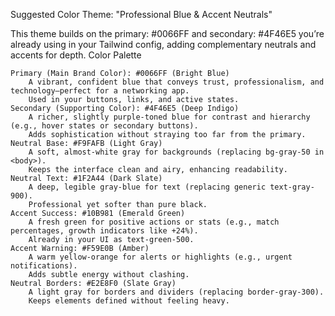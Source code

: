 Suggested Color Theme: "Professional Blue & Accent Neutrals"

This theme builds on the primary: #0066FF and secondary: #4F46E5 you’re already using in your Tailwind config, adding complementary neutrals and accents for depth.
Color Palette

    Primary (Main Brand Color): #0066FF (Bright Blue)
        A vibrant, confident blue that conveys trust, professionalism, and technology—perfect for a networking app.
        Used in your buttons, links, and active states.
    Secondary (Supporting Color): #4F46E5 (Deep Indigo)
        A richer, slightly purple-toned blue for contrast and hierarchy (e.g., hover states or secondary buttons).
        Adds sophistication without straying too far from the primary.
    Neutral Base: #F9FAFB (Light Gray)
        A soft, almost-white gray for backgrounds (replacing bg-gray-50 in <body>).
        Keeps the interface clean and airy, enhancing readability.
    Neutral Text: #1F2A44 (Dark Slate)
        A deep, legible gray-blue for text (replacing generic text-gray-900).
        Professional yet softer than pure black.
    Accent Success: #10B981 (Emerald Green)
        A fresh green for positive actions or stats (e.g., match percentages, growth indicators like +24%).
        Already in your UI as text-green-500.
    Accent Warning: #F59E0B (Amber)
        A warm yellow-orange for alerts or highlights (e.g., urgent notifications).
        Adds subtle energy without clashing.
    Neutral Borders: #E2E8F0 (Slate Gray)
        A light gray for borders and dividers (replacing border-gray-300).
        Keeps elements defined without feeling heavy.